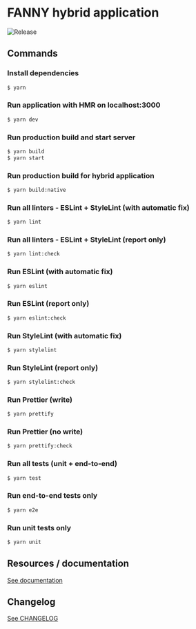 # FANNY hybrid application

![Release](https://img.shields.io/badge/Release-0.1.0-blue.svg)

## Commands

### Install dependencies

```bash
$ yarn
```

### Run application with HMR on localhost:3000

```bash
$ yarn dev
```

### Run production build and start server

```bash
$ yarn build
$ yarn start
```

### Run production build for hybrid application

```bash
$ yarn build:native
```

### Run all linters - ESLint + StyleLint (with automatic fix)

```bash
$ yarn lint
```

### Run all linters - ESLint + StyleLint (report only)

```bash
$ yarn lint:check
```

### Run ESLint (with automatic fix)

```bash
$ yarn eslint
```

### Run ESLint (report only)

```bash
$ yarn eslint:check
```

### Run StyleLint (with automatic fix)

```bash
$ yarn stylelint
```

### Run StyleLint (report only)

```bash
$ yarn stylelint:check
```

### Run Prettier (write)

```bash
$ yarn prettify
```

### Run Prettier (no write)

```bash
$ yarn prettify:check
```

### Run all tests (unit + end-to-end)

```bash
$ yarn test
```

### Run end-to-end tests only

```bash
$ yarn e2e
```

### Run unit tests only

```bash
$ yarn unit
```

## Resources / documentation

[See documentation](./DOCS.md)

## Changelog

[See CHANGELOG](./CHANGELOG.md)
